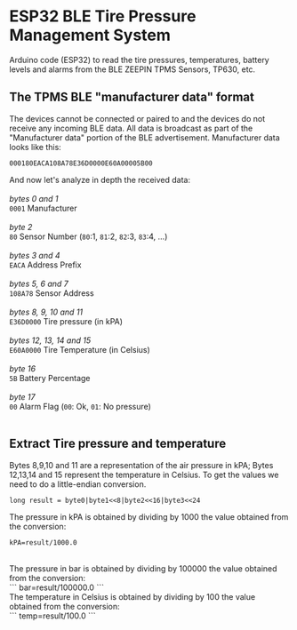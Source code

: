 # ESP32 BLE Tire Pressure Management System

Arduino code (ESP32) to read the tire pressures, temperatures, battery levels and alarms from the BLE ZEEPIN TPMS Sensors, TP630, etc.

## The TPMS BLE "manufacturer data" format

The devices cannot be connected or paired to and the devices do not receive any incoming BLE data. All data is broadcast as part of the "Manufacturer data" portion of the BLE advertisement.
Manufacturer data looks like this:

```
000180EACA108A78E36D0000E60A00005B00
```

And now let's analyze in depth the received data:<br><br>
_bytes 0 and 1_<br>
`0001`		Manufacturer<br><br>
_byte 2_<br>
`80`		Sensor Number (`80`:1, `81`:2, `82`:3, `83`:4, ...)<br><br>
_bytes 3 and 4_<br>
`EACA`		Address Prefix<br><br>
_bytes 5, 6 and 7_<br>
`108A78`	Sensor Address<br><br>
_bytes 8, 9, 10 and 11_<br>
`E36D0000`	Tire pressure (in kPA)<br><br>
_bytes 12, 13, 14 and 15_<br>
`E60A0000`	Tire Temperature (in Celsius)<br><br>
_byte 16_<br>
`5B`		Battery Percentage<br><br>
_byte 17_<br>
`00`		Alarm Flag (`00`: Ok, `01`: No pressure)<br><br>

## Extract Tire pressure and temperature

Bytes 8,9,10 and 11 are a representation of the air pressure in kPA; Bytes 12,13,14 and 15 represent the temperature in Celsius.
To get the values we need to do a little-endian conversion.

```
long result = byte0|byte1<<8|byte2<<16|byte3<<24
```

The pressure in kPA is obtained by dividing by 1000 the value obtained from the conversion:<br>
```
kPA=result/1000.0
```
<br>
The pressure in bar is obtained by dividing by 100000 the value obtained from the conversion:<br>
```
bar=result/100000.0
```
<br>
The temperature in Celsius is obtained by dividing by 100 the value obtained from the conversion:<br>
```
temp=result/100.0
```
<br>
